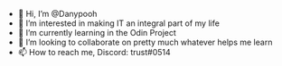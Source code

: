 - 👋 Hi, I’m @Danypooh
- 👀 I’m interested in making IT an integral part of my life
- 🌱 I’m currently learning in the Odin Project
- 💞️ I’m looking to collaborate on pretty much whatever helps me learn
- 📫 How to reach me, Discord: trust#0514

<!---
Danypooh/Danypooh is a ✨ special ✨ repository because its `README.md` (this file) appears on your GitHub profile.
You can click the Preview link to take a look at your changes.
--->
